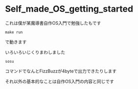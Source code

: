 # Self_made_OS_getting_started
これは僕が某魔導書自作OS入門で勉強したもです

```
make run
```
で動きます

いろいろいじくりまわしました
```
sosu
```
コマンドでなんとFizzBuzzが4byteで出力できたりします

それ以外の基本的なことは自作OS入門の内容と同じです
